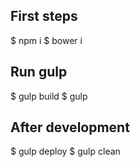 ## First steps
$ npm i
$ bower i

## Run gulp
$ gulp build
$ gulp

## After development
$ gulp deploy
$ gulp clean
